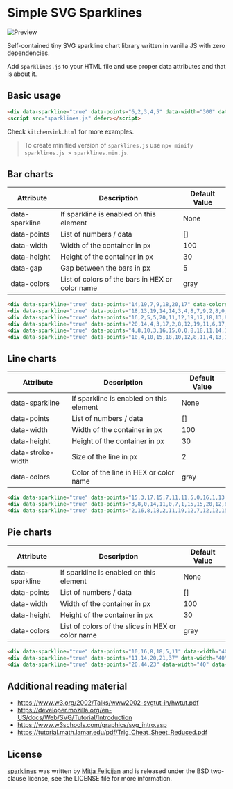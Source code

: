 # Simple SVG Sparklines

![Preview](https://github.com/mitjafelicijan/sparklines/assets/296714/d60ec13e-fb0c-42cc-89c1-bab270b7571f)

Self-contained tiny SVG sparkline chart library written in vanilla JS with zero dependencies.

Add `sparklines.js` to your HTML file and use proper data attributes and that is about it.

## Basic usage

```html
<div data-sparkline="true" data-points="6,2,3,4,5" data-width="300" data-height="50" data-gap="15" data-colors="#ff0000"></div>
<script src="sparklines.js" defer></script>
```

Check `kitchensink.html` for more examples.

> To create minified version of `sparklines.js` use `npx minify sparklines.js > sparklines.min.js`.

## Bar charts

| Attribute | Description | Default Value |
|-----------|-------------|---------------|
| data-sparkline | If sparkline is enabled on this element | None |
| data-points | List of numbers / data | [] |
| data-width | Width of the container in px | 100 |
| data-height | Height of the container in px | 30 |
| data-gap | Gap between the bars in px | 5 |
| data-colors | List of colors of the bars in HEX or color name | gray |

```html
<div data-sparkline="true" data-points="14,19,7,9,18,20,17" data-colors="white,blue"></div>
<div data-sparkline="true" data-points="18,13,19,14,14,3,4,8,7,9,2,8,0,20,7,3,2,5,12,15" data-width="300" data-height="50" data-gap="5"></div>
<div data-sparkline="true" data-points="16,2,5,5,20,11,12,19,17,18,13,8,3,5,14,19,6,1,12,4" data-width="100" data-height="50" data-gap="2" data-colors="purple"></div>
<div data-sparkline="true" data-points="20,14,4,3,17,2,8,12,19,11,6,17,5,8,13,12,17,9,1,0" data-width="300" data-height="50" data-gap="15" data-colors="#ffff00"></div>
<div data-sparkline="true" data-points="4,8,10,3,16,15,0,0,8,18,11,14,14,0,11,14,16,14,15,6" data-width="200" data-height="50"></div>
<div data-sparkline="true" data-points="10,4,10,15,18,10,12,8,11,4,13,14,6,18,17,12,0,13,14,3" data-width="200" data-height="50"></div>
```

## Line charts

| Attribute | Description | Default Value |
|-----------|-------------|---------------|
| data-sparkline | If sparkline is enabled on this element | None |
| data-points | List of numbers / data | [] |
| data-width | Width of the container in px | 100 |
| data-height | Height of the container in px | 30 |
| data-stroke-width | Size of the line in px | 2 |
| data-colors | Color of the line in HEX or color name | gray |

```html
<div data-sparkline="true" data-points="15,3,17,15,7,11,11,5,0,16,1,13,1,12,13,8,16,4,0,0" data-width="200" data-height="30" data-colors="white" data-stroke-width="3" data-type="line"></div>
<div data-sparkline="true" data-points="3,8,0,14,11,0,7,1,15,15,20,12,8,13,13,5,1,12,1,11" data-width="200" data-height="30" data-colors="gray" data-stroke-width="1" data-type="line"></div>
<div data-sparkline="true" data-points="2,16,8,18,2,11,19,12,7,12,12,15,0,0,18,1,7,18,1,13" data-width="200" data-height="30" data-colors="yellow" data-stroke-width="2" data-type="line"></div>
```

## Pie charts

| Attribute | Description | Default Value |
|-----------|-------------|---------------|
| data-sparkline | If sparkline is enabled on this element | None |
| data-points | List of numbers / data | [] |
| data-width | Width of the container in px | 100 |
| data-height | Height of the container in px | 30 |
| data-colors | List of colors of the slices in HEX or color name | gray |

```html
<div data-sparkline="true" data-points="10,16,8,18,5,11" data-width="40" data-height="40" data-colors="blue,brown,aqua,yellow" data-type="pie"></div>
<div data-sparkline="true" data-points="11,14,20,21,37" data-width="40" data-height="40" data-colors="indigo,silver,linen,khaki,crimson" data-type="pie"></div>
<div data-sparkline="true" data-points="20,44,23" data-width="40" data-height="40" data-colors="olive,green,#FFB6C1" data-type="pie"></div>
```

## Additional reading material

- https://www.w3.org/2002/Talks/www2002-svgtut-ih/hwtut.pdf
- https://developer.mozilla.org/en-US/docs/Web/SVG/Tutorial/Introduction
- https://www.w3schools.com/graphics/svg_intro.asp
- https://tutorial.math.lamar.edu/pdf/Trig_Cheat_Sheet_Reduced.pdf

## License

[sparklines](https://github.com/mitjafelicijan/sparklines) was written by [Mitja
Felicijan](https://mitjafelicijan.com) and is released under the BSD two-clause
license, see the LICENSE file for more information.
